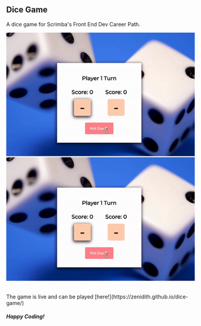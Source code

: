 <h2>Dice Game</h2>

A dice game for Scrimba's Front End Dev Career Path.

<img src="images/dice.gif" alt="Dice Game" width="800"/>![Dice Game in action](/images/dice.gif)

<br>
The game is live and can be played [here!](https://zenidith.github.io/dice-game/)

<h5>Happy Coding!</h5>